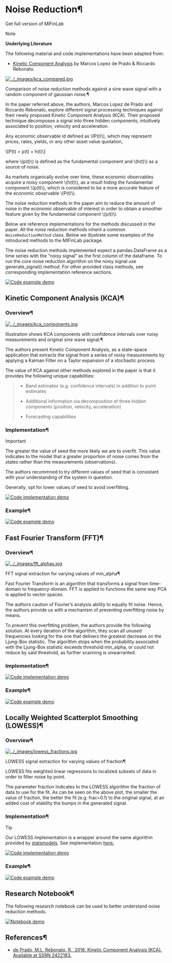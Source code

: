 # Noise Reduction¶

Get full version of MlFinLab

  

Note

**Underlying Literature**

The following material and code implementations have been adapted from:

  * [Kinetic Component Analysis](https://ssrn.com/abstract=2422183) _by_ Marcos Lopez de Prado & Riccardo Rebonato.

[![../_images/kca_compared.jpg](../_images/kca_compared.jpg)](../_images/kca_compared.jpg)

Comparison of noise reduction methods against a sine wave signal with a random
component of gaussian noise.¶

In the paper referred above, the authors, Marcos Lopez de Prado and Riccardo
Rebonato, explore different signal processing techniques against their newly
proposed Kinetic Component Analysis (KCA). Their proposed technique decomposes
a signal into three hidden components, intuitively associated to position,
velocity and acceleration.

Any economic observable id defined as \\(P(t)\\), which may represent prices,
rates, yields, or any other asset value quotation,

\\[P(t) = p(t) + h(t)\\]

where \\(p(t)\\) is defined as the fundamental component and \\(h(t)\\) as a
source of noise.

As markets organically evolve over time, these economic observables acquire a
noisy component \\(h(t)\\), as a result hiding the fundamental component
\\(p(t)\\), which is considered to be a more accurate feature of the economic
observable \\(P(t)\\).

The noise reduction methods in the paper aim to reduce the amount of noise in
the economic observable of interest in order to obtain a smoother feature
given by the fundamental component \\(p(t)\\).

Below are reference implementations for the methods discussed in the paper.
All the noise reduction methods inherit a common `NoiseReductionMethod` class.
Below we illustrate some examples of the introduced methods to the MlFinLab
package.

The noise reduction methods implemented expect a pandas.DataFrame as a time
series with the “noisy signal” as the first column of the dataframe. To run
the core noise reduction algorithm on the noisy signal use generate_signal()
method. For other provided class methods, see corresponding implementation
reference sections.

[![Code example
demo](../_images/example_medium5.png)](../_images/example_medium5.png)

## Kinetic Component Analysis (KCA)¶

### Overview¶

[![../_images/kca_components.jpg](../_images/kca_components.jpg)](../_images/kca_components.jpg)

Illustration shows KCA components with confidence intervals over noisy
measurements and original sine wave signal.¶

The authors present Kinetic Component Analysis, as a state-space application
that extracts the signal from a series of noisy measurements by applying a
Kalman Filter on a Taylor expansion of a stochastic process.

The value of KCA against other methods explored in the paper is that it
provides the following unique capabilities:

>   * Band estimates (e.g. confidence intervals) in addition to point
> estimates
>
>   * Additional information via decomposition of three hidden components
> (position, velocity, acceleration)
>
>   * Forecasting capabilities
>
>

### Implementation¶

Important

The greater the value of seed the more likely we are to overfit. This value
indicates to the model that a greater proportion of noise comes from the
states rather than the measurements (observations).

The authors recommned to try different values of seed that is consistant with
your understanding of the system in question.

Generally, opt for lower values of seed to avoid overfitting.

[![Code implementation
demo](../_images/implementation_big4.png)](../_images/implementation_big4.png)

### Example¶

[![Code example
demo](../_images/example_big4.png)](../_images/example_big4.png)

## Fast Fourier Transform (FFT)¶

### Overview¶

[![../_images/fft_alphas.jpg](../_images/fft_alphas.jpg)](../_images/fft_alphas.jpg)

FFT signal extraction for varying values of min_alpha¶

Fast Fourier Transform is an algorithm that transforms a signal from time-
domain to frequency-domain. FFT is applied to functions the same way PCA is
applied to vector spaces.

The authors caution of Fourier’s analysis ability to equally fit noise. Hence,
the authors provide us with a mechanism of preventing overfitting noise by
means.

To prevent this overfitting problem, the authors provide the following
solution. At every iteration of the algorithm, they scan all unused
frequencies looking for the one that delivers the greatest decrease on the
Ljung-Box statistic. The algorithm stops when the probability associated with
the Ljung-Box statistic exceeds threshold min_alpha, or could not reduce by
said threshold, as further scanning is unwarranted.

### Implementation¶

[![Code implementation
demo](../_images/implementation_big4.png)](../_images/implementation_big4.png)

### Example¶

[![Code example
demo](../_images/example_medium5.png)](../_images/example_medium5.png)

## Locally Weighted Scatterplot Smoothing (LOWESS)¶

### Overview¶

[![../_images/lowess_fractions.jpg](../_images/lowess_fractions.jpg)](../_images/lowess_fractions.jpg)

LOWESS signal extraction for varying values of fraction¶

LOWESS fits weighted linear regressions to localized subsets of data in order
to filter noise by point.

The parameter fraction indicates to the LOWESS algorithm the fraction of data
to use for the fit. As can be seen on the above plot, the smaller the value of
fraction, the better the fit (e.g. frac=0.1) to the original signal, at an
added cost of stability the bumps in the generated signal.

### Implementation¶

Tip

Our LOWESS implementation is a wrapper around the same algorithm provided by
[statsmodels](https://www.statsmodels.org/devel/index.html). See
implementation
[here.](https://www.statsmodels.org/devel/generated/statsmodels.nonparametric.smoothers_lowess.lowess.html)

[![Code implementation
demo](../_images/implementation_medium7.png)](../_images/implementation_medium7.png)

### Example¶

[![Code example
demo](../_images/example_medium5.png)](../_images/example_medium5.png)

## Research Notebook¶

The following research notebook can be used to better understand noise
reduction methods.

[![Notebook demo](../_images/notebook7.png)](../_images/notebook7.png)

## References¶

  * [de Prado, M.L, Rebonato, R., 2016. Kinetic Component Analysis (KCA). Available at SSRN 2422183.](https://ssrn.com/abstract=2422183)

